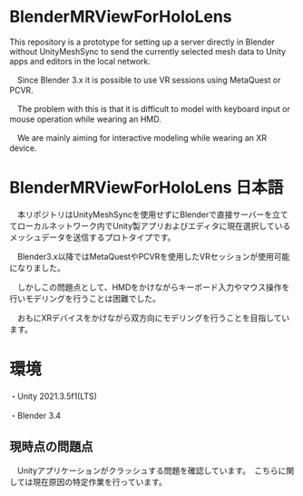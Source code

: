 # BlenderMRViewForHoloLens
This repository is a prototype for setting up a server directly in Blender without UnityMeshSync to send the currently selected mesh data to Unity apps and editors in the local network.

　Since Blender 3.x it is possible to use VR sessions using MetaQuest or PCVR.
 
 　The problem with this is that it is difficult to model with keyboard input or mouse operation while wearing an HMD.

　We are mainly aiming for interactive modeling while wearing an XR device.


# BlenderMRViewForHoloLens 日本語

　本リポジトリはUnityMeshSyncを使用せずにBlenderで直接サーバーを立ててローカルネットワーク内でUnity製アプリおよびエディタに現在選択しているメッシュデータを送信するプロトタイプです。

　Blender3.x以降ではMetaQuestやPCVRを使用したVRセッションが使用可能になりました。
 
 　しかしこの問題点として、HMDをかけながらキーボード入力やマウス操作を行いモデリングを行うことは困難でした。

　おもにXRデバイスをかけながら双方向にモデリングを行うことを目指しています。
 
 
 # 環境
 
 ・Unity 2021.3.5f1(LTS)
 
 ・Blender 3.4

 ## 現時点の問題点
 
 　Unityアプリケーションがクラッシュする問題を確認しています。　こちらに関しては現在原因の特定作業を行っています。
